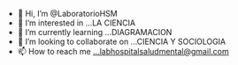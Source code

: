 - 👋 Hi, I’m @LaboratorioHSM
- 👀 I’m interested in ...LA CIENCIA
- 🌱 I’m currently learning ...DIAGRAMACION
- 💞️ I’m looking to collaborate on ...CIENCIA Y SOCIOLOGIA
- 📫 How to reach me ...labhospitalsaludmental@gmail.com

<!---
LaboratorioHSM/LaboratorioHSM is a ✨ special ✨ repository because its `README.md` (this file) appears on your GitHub profile.
You can click the Preview link to take a look at your changes.
--->
